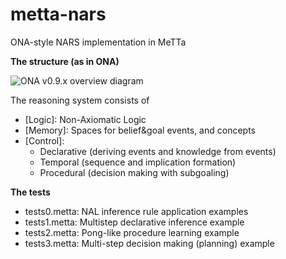 # metta-nars
ONA-style NARS implementation in MeTTa

**The structure (as in ONA)**

![ONA v0.9.x overview diagram](https://user-images.githubusercontent.com/8284677/181041442-f497e4b6-5abe-43ac-8ba7-e75152a6b51f.png)

The reasoning system consists of
- [Logic]: Non-Axiomatic Logic
- [Memory]: Spaces for belief&goal events, and concepts
- [Control]:
    - Declarative (deriving events and knowledge from events)
    - Temporal (sequence and implication formation)
    - Procedural (decision making with subgoaling)

**The tests**

- tests0.metta: NAL inference rule application examples
- tests1.metta: Multistep declarative inference example
- tests2.metta: Pong-like procedure learning example
- tests3.metta: Multi-step decision making (planning) example
